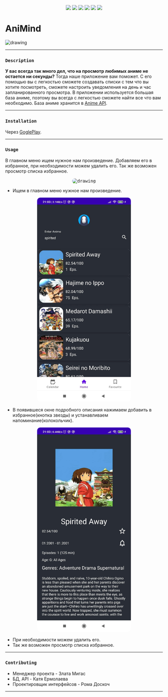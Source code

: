 <p align="center">
<img src="https://travis-ci.org/klugjo/hexo-autolinker.svg?branch=master">
<img src="https://img.shields.io/amo/stars/youtube?color=dd&label=Rate&logo=ss&logoColor=ss&style=plastic">
<img src="https://img.shields.io/amo/stars/youtube?color=dd&label=Rate&logo=ss&logoColor=ss">
<img src="https://img.shields.io/amo/v/asd?label=version">
<img src="https://badges.frapsoft.com/os/v1/open-source.svg?v=103">
<img src="https://img.shields.io/crates/d/youtube">
 </p>

# AniMind
<img src="https://cdn.icon-icons.com/icons2/1736/PNG/512/4043233-anime-away-face-no-nobody-spirited_113254.png" alt="drawing" width="100"/>

____
### `Description` 
**У вас всегда так много дел, что на просмотр любимых аниме не остается ни секунды?** Тогда наше приложение вам поможет. С его помощью вы с легкостью сможете создавать списки с тем что вы хотите посмотреть, сможете настроить уведомления на день и час запланированного просмотра. В приложении используется большая база аниме, поэтому вы всегда с легкостью сможете найти все что вам необходимо. База аниме хранится в [Anime API](https://kitsu.docs.apiary.io/).
____
### `Installation`
Через [GoglePlay](dfdf).
____
### `Usage`
В главном меню ищем нужное нам произведение. Добавляем его в избранное, при необходимости можем удалить его. Так же возможен просмотр списка избранное.
<p align="center">
  <kbd> <img src="ScreanShots\cat.gif" alt="drawing" width="300" style="border-radius:10px"\></kbd>
</p>

* Ищем в главном меню нужное нам произведение.
 <p align="center">
  <kbd> <img src="ScreanShots\home.jpg" alt="drawing" width="300" style="border-radius:10px"\></kbd> 
</p>
 
* В появившеся окне подробного описания нажимаем добавить в избранное(кнопка звезды) и устанавливаем напоминание(колокольчик).
<p align="center">
  <kbd> <img src="ScreanShots\preview.jpg" alt="drawing" width="300" style="border-radius:10px"\></kbd> 
</p>

* При необходимости можем удалить его. 
* Так же возможен просмотр списка избранное.
____
### `Contributing`
* Менеджер проекта - Злата Мигас
* БД, API - Катя Ермолаева
* Проектировщик интерфейсов - Рома Доскоч
____
